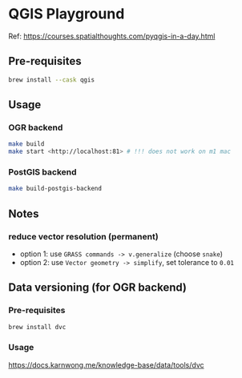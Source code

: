 # QGIS Playground

Ref: <https://courses.spatialthoughts.com/pyqgis-in-a-day.html>

## Pre-requisites

```bash
brew install --cask qgis
```

## Usage

### OGR backend

```bash
make build
make start <http://localhost:81> # !!! does not work on m1 mac
```

### PostGIS backend

```bash
make build-postgis-backend
```

## Notes

### reduce vector resolution (permanent)

- option 1: use `GRASS commands -> v.generalize` (choose `snake`)
- option 2: use `Vector geometry -> simplify`, set tolerance to `0.01`

## Data versioning (for OGR backend)

### Pre-requisites

```bash
brew install dvc
```

### Usage

<https://docs.karnwong.me/knowledge-base/data/tools/dvc>
